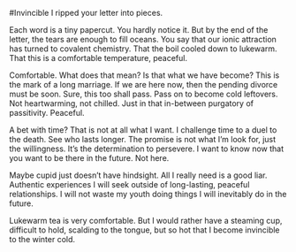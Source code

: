 #Invincible
I ripped your letter into pieces.

Each word is a tiny papercut. You hardly notice it. But by the end of the letter, the tears are enough to fill oceans. You say that our ionic attraction has turned to covalent chemistry. That the boil cooled down to lukewarm. That this is a comfortable temperature, peaceful.

Comfortable. What does that mean? Is that what we have become? This is the mark of a long marriage. If we are here now, then the pending divorce must be soon. Sure, this too shall pass. Pass on to become cold leftovers. Not heartwarming, not chilled. Just in that in-between purgatory of passitivity. Peaceful.

A bet with time? That is not at all what I want. I challenge time to a duel to the death. See who lasts longer. The promise is not what I’m look for, just the willingness. It’s the determination to persevere. I want to know now that you want to be there in the future. Not here.

Maybe cupid just doesn’t have hindsight. All I really need is a good liar. Authentic experiences I will seek outside of long-lasting, peaceful relationships. I will not waste my youth doing things I will inevitably do in the future.

Lukewarm tea is very comfortable. But I would rather have a steaming cup, difficult to hold, scalding to the tongue, but so hot that I become invincible to the winter cold.